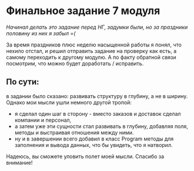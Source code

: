 # Финальное задание 7 модуля
*Начинал делать это задание перед НГ, задумки были, но за праздники половину из них я забыл =(*

За время праздников плюс неделю насыщенной работы я понял, что нехило отстал, и решил отправить задание на проверку как есть, а самому переходить к другому модулю.
А по факту обратной связи посмотрим, что можно будет доработать / исправить.

## По сути:
в задании было сказано: развивать структуру в глубину, а не в ширину. Однако мои мысли ушли немного другой тропой:
* я сделал один шаг в сторону - вместо заказов и доставок сделал компании и персонал,
* а затем уже эти сущности стал развивать в глубину, добавляя поля, методы и выстраивая отношения между ними.
* ну и в завершении всего добавил в класс Program методы для заполнения и вывода данных, что бы увидеть, что я натворил.
  
Надеюсь, вы сможете уловить полет моей мысли.
Спасибо за внимание!
